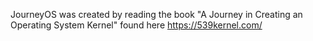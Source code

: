 JourneyOS was created by reading the book "A Journey in Creating an Operating System Kernel" found here https://539kernel.com/